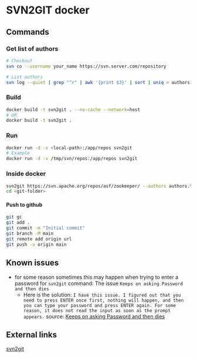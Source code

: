 # SVN2GIT docker

## Commands

### Get list of authors
```BASH
# Checkout
svn co --username your_name https://svn.server.com/repository

# List authors 
svn log --quiet | grep "^r" | awk '{print $3}' | sort | uniq > authors.txt
```

### Build
```BASH
docker build -t svn2git . --no-cache --network=host
# OR
docker build -t svn2git . 

```

### Run
```BASH
docker run -d -v <local-path>:/app/repos svn2git
# Example
docker run -d -v /tmp/svn/repos:/app/repos svn2git

```

### Inside docker
```BASH
svn2git https://svn.apache.org/repos/asf/zookeeper/ --authors authors.txt --verbose
cd <git-folder>

```

#### Push to github 
```BASH
git gc
git add .
git commit -m "Initial commit"
git branch -M main
git remote add origin url
git push -u origin main          

```

## Known issues
- for some reason sometimes this may happen when trying to enter a password for `svn2git` command: The issue `Keeps on asking Password and then dies`
  - Here is the solution: `I have this issue. I figured out that you need to press ENTER once first, nothing will happen, and then you can type your password and press ENTER again. For some reason, it does not read the input as soon as the prompt appears.` source: [Keeps on asking Password and then dies](https://github.com/nirvdrum/svn2git/issues/280)
## External links
[svn2git](https://github.com/nirvdrum/svn2git)
